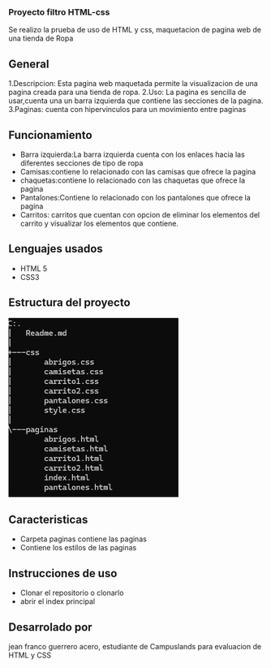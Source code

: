 ### Proyecto filtro HTML-css
Se realizo la prueba de uso de HTML y css, maquetacion de pagina web de una tienda de Ropa 

## General
1.Descripcion: Esta pagina web maquetada permite la visualizacion de una pagina creada para una tienda de ropa.
2.Uso: La pagina es sencilla de usar,cuenta una un barra izquierda que contiene las secciones de la pagina.
3.Paginas: cuenta con hipervinculos para un movimiento entre paginas 

## Funcionamiento 
- Barra izquierda:La barra izquierda cuenta con los enlaces hacia las diferentes secciones de tipo de ropa
- Camisas:contiene lo relacionado con las camisas que ofrece la pagina
- chaquetas:contiene lo relacionado con las chaquetas que ofrece la pagina
- Pantalones:Contiene lo relacionado con los pantalones que ofrece la pagina
- Carritos: carritos que cuentan con opcion de eliminar los elementos del carrito y visualizar los elementos que contiene.

## Lenguajes usados
- HTML 5 
- CSS3

## Estructura del proyecto 
![alt text](<Captura de pantalla 2024-08-05 090428.png>)

## Caracteristicas
- Carpeta paginas contiene las paginas 
- Contiene los estilos de las paginas

## Instrucciones de uso 
- Clonar el repositorio o clonarlo 
- abrir el index principal 

## Desarrolado por 
jean franco guerrero acero, estudiante de Campuslands para evaluacion de HTML y CSS